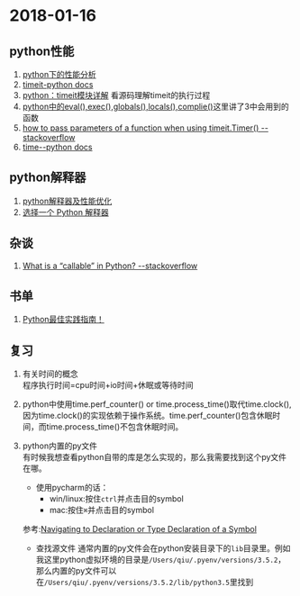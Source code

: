 # 2018-01-16
## python性能
1. [python下的性能分析](https://zhuanlan.zhihu.com/p/29039175)
2. [timeit-python docs](https://docs.python.org/3/library/timeit.html#timeit.Timer)  
3. [python：timeit模块详解](https://www.zybuluo.com/kingwhite/note/138504) 看源码理解timeit的执行过程
4. [python中的eval(),exec(),globals(),locals(),complie()](http://www.cnblogs.com/yyds/p/6276746.html)这里讲了3中会用到的函数  
5. [how to pass parameters of a function when using timeit.Timer()
--stackoverflow](https://stackoverflow.com/questions/5086430/how-to-pass-parameters-of-a-function-when-using-timeit-timer)
6. [time--python docs](https://docs.python.org/3/library/time.html)

## python解释器
1. [python解释器及性能优化](https://www.jianshu.com/p/baec25c3f0ee)
2. [选择一个 Python 解释器](http://pythonguidecn.readthedocs.io/zh/latest/starting/which-python.html)

## 杂谈
1. [What is a “callable” in Python?
--stackoverflow](https://stackoverflow.com/a/111255/5952246)

## 书单
1. [Python最佳实践指南！](http://pythonguidecn.readthedocs.io/zh/latest/index.html)

## 复习
1. 有关时间的概念  
    程序执行时间=cpu时间+io时间+休眠或等待时间
2. python中使用time.perf_counter() or time.process_time()取代time.clock(),因为time.clock()的实现依赖于操作系统。time.perf_counter()包含休眠时间，而time.process_time()不包含休眠时间。

3. python内置的py文件  
    有时候我想查看python自带的库是怎么实现的，那么我需要找到这个py文件在哪。  
    * 使用pycharm的话：
        * win/linux:按住`ctrl`并点击目的symbol
        * mac:按住`⌘`并点击目的symbol  

    参考:[Navigating to Declaration or Type Declaration of a Symbol](https://www.jetbrains.com/help/pycharm/navigating-to-declaration-or-type-declaration-of-a-symbol.html)
    * 查找源文件
    通常内置的py文件会在python安装目录下的`lib`目录里。例如我这里python虚拟环境的目录是`/Users/qiu/.pyenv/versions/3.5.2`，那么内置的py文件可以在`/Users/qiu/.pyenv/versions/3.5.2/lib/python3.5`里找到
